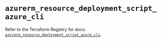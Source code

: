 # `azurerm_resource_deployment_script_azure_cli`

Refer to the Terraform Registry for docs: [`azurerm_resource_deployment_script_azure_cli`](https://registry.terraform.io/providers/hashicorp/azurerm/3.91.0/docs/resources/resource_deployment_script_azure_cli).
